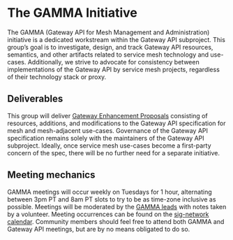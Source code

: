 # The GAMMA Initiative

The GAMMA (Gateway API for Mesh Management and Administration) initiative is a
dedicated workstream within the Gateway API subproject. This group’s goal is to
investigate, design, and track Gateway API resources, semantics, and other
artifacts related to service mesh technology and use-cases. Additionally, we
strive to advocate for consistency between implementations of the Gateway API by
service mesh projects, regardless of their technology stack or proxy.

## Deliverables

This group will deliver [Gateway Enhancement Proposals](/contributing/gep)
consisting of resources, additions, and modifications to the Gateway API
specification for mesh and mesh-adjacent use-cases. Governance of the Gateway
API specification remains solely with the maintainers of the Gateway API
subproject. Ideally, once service mesh use-cases become a first-party concern of
the spec, there will be no further need for a separate initiative.

## Meeting mechanics

GAMMA meetings will occur weekly on Tuesdays for 1 hour, alternating between 3pm
PT and 8am PT slots to try to be as time-zone inclusive as possible. Meetings
will be moderated by the [GAMMA
leads](https://github.com/kubernetes-sigs/gateway-api/blob/main/OWNERS_ALIASES#L23)
with notes taken by a volunteer. Meeting occurrences can be found on the
[sig-network calendar](/contributing/community/#meetings). Community members
should feel free to attend both GAMMA and Gateway API meetings, but are by no
means obligated to do so.
